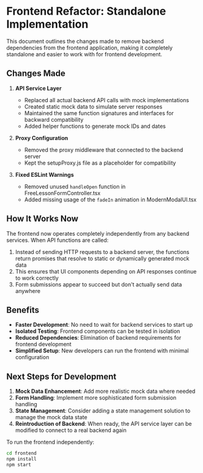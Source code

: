 # Frontend Refactor: Standalone Implementation

This document outlines the changes made to remove backend dependencies from the frontend application, making it completely standalone and easier to work with for frontend development.

## Changes Made

1. **API Service Layer**
   - Replaced all actual backend API calls with mock implementations
   - Created static mock data to simulate server responses
   - Maintained the same function signatures and interfaces for backward compatibility
   - Added helper functions to generate mock IDs and dates

2. **Proxy Configuration**
   - Removed the proxy middleware that connected to the backend server
   - Kept the setupProxy.js file as a placeholder for compatibility

3. **Fixed ESLint Warnings**
   - Removed unused `handleOpen` function in FreeLessonFormController.tsx
   - Added missing usage of the `fadeIn` animation in ModernModalUI.tsx

## How It Works Now

The frontend now operates completely independently from any backend services. When API functions are called:

1. Instead of sending HTTP requests to a backend server, the functions return promises that resolve to static or dynamically generated mock data
2. This ensures that UI components depending on API responses continue to work correctly
3. Form submissions appear to succeed but don't actually send data anywhere

## Benefits

- **Faster Development**: No need to wait for backend services to start up
- **Isolated Testing**: Frontend components can be tested in isolation
- **Reduced Dependencies**: Elimination of backend requirements for frontend development
- **Simplified Setup**: New developers can run the frontend with minimal configuration

## Next Steps for Development

1. **Mock Data Enhancement**: Add more realistic mock data where needed
2. **Form Handling**: Implement more sophisticated form submission handling
3. **State Management**: Consider adding a state management solution to manage the mock data state
4. **Reintroduction of Backend**: When ready, the API service layer can be modified to connect to a real backend again

To run the frontend independently:

```bash
cd frontend
npm install
npm start
``` 